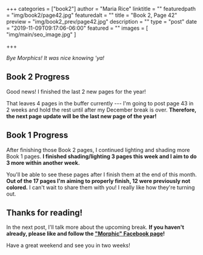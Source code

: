 +++
categories = ["book2"]
author = "Maria Rice"
linktitle = ""
featuredpath = "img/book2/page42.jpg"
featuredalt = ""
title = "Book 2, Page 42"
preview = "img/book2_prev/page42.jpg"
description = ""
type = "post"
date = "2019-11-09T09:17:06-06:00"
featured = ""
images = [ "img/main/seo_image.jpg" ]

+++

_Bye Morphics! It was nice knowing 'ya!_

## Book 2 Progress 

Good news! 
I finished the last 2 new pages for the year! 

That leaves 4 pages in the buffer currently --- I'm going to post page 43 in 2 weeks and hold the rest until after my December break is over. 
**Therefore, the next page update will be the last new page of the year!**

## Book 1 Progress 

After finishing those Book 2 pages, I continued lighting and shading more Book 1 pages. 
**I finished shading/lighting 3 pages this week and I aim to do 3 more within another week.**

You'll be able to see these pages after I finish them at the end of this month. 
**Out of the 17 pages I'm aiming to properly finish, 12 were previously not colored.**
I can't wait to share them with you! 
I really like how they're turning out. 

## Thanks for reading! 

In the next post, I'll talk more about the upcoming break. 
**If you haven't already, please like and follow the ["Morphic" Facebook page](https://www.facebook.com/MorphicGraphicNovel)!**

Have a great weekend and see you in two weeks! 


